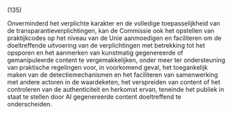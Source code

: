 (135)

Onverminderd het verplichte karakter en de volledige toepasselijkheid van de transparantieverplichtingen, kan de Commissie ook het opstellen van praktijkcodes op het niveau van de Unie aanmoedigen en faciliteren om de doeltreffende uitvoering van de verplichtingen met betrekking tot het opsporen en het aanmerken van kunstmatig gegenereerde of gemanipuleerde content te vergemakkelijken, onder meer ter ondersteuning van praktische regelingen voor, in voorkomend geval, het toegankelijk maken van de detectiemechanismen en het faciliteren van samenwerking met andere actoren in de waardeketen, het verspreiden van content of het controleren van de authenticiteit en herkomst ervan, teneinde het publiek in staat te stellen door AI gegenereerde content doeltreffend te onderscheiden.